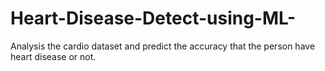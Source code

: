 # Heart-Disease-Detect-using-ML-
Analysis the cardio dataset and predict the accuracy  that the person have heart disease or not.

